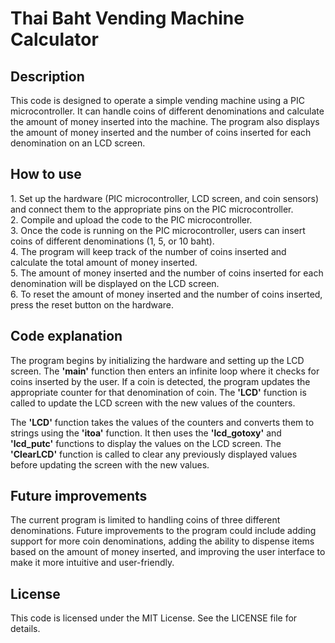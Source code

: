# Thai Baht Vending Machine Calculator
<h2>Description</h2>
This code is designed to operate a simple vending machine using a PIC microcontroller. It can handle coins of different denominations and calculate the amount of money inserted into the machine. The program also displays the amount of money inserted and the number of coins inserted for each denomination on an LCD screen.
<h2>How to use</h2>
1. Set up the hardware (PIC microcontroller, LCD screen, and coin sensors) and connect them to the appropriate pins on the PIC microcontroller.<br>
2. Compile and upload the code to the PIC microcontroller.<br>
3. Once the code is running on the PIC microcontroller, users can insert coins of different denominations (1, 5, or 10 baht).<br>
4. The program will keep track of the number of coins inserted and calculate the total amount of money inserted.<br>
5. The amount of money inserted and the number of coins inserted for each denomination will be displayed on the LCD screen.<br>
6. To reset the amount of money inserted and the number of coins inserted, press the reset button on the hardware.<br>
<h2>Code explanation</h2>
The program begins by initializing the hardware and setting up the LCD screen. The <b>'main'</b> function then enters an infinite loop where it checks for coins inserted by the user. If a coin is detected, the program updates the appropriate counter for that denomination of coin. The <b>'LCD'</b> function is called to update the LCD screen with the new values of the counters.

The <b>'LCD'</b> function takes the values of the counters and converts them to strings using the <b>'itoa'</b> function. It then uses the <b>'lcd_gotoxy'</b> and <b>'lcd_putc'</b> functions to display the values on the LCD screen. The <b>'ClearLCD'</b> function is called to clear any previously displayed values before updating the screen with the new values.
<h2>Future improvements</h2>
The current program is limited to handling coins of three different denominations. Future improvements to the program could include adding support for more coin denominations, adding the ability to dispense items based on the amount of money inserted, and improving the user interface to make it more intuitive and user-friendly.
<h2>License</h2>
This code is licensed under the MIT License. See the LICENSE file for details.
